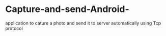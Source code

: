 # Capture-and-send-Android-
application to cature a photo and send it to server automatically using Tcp protocol
